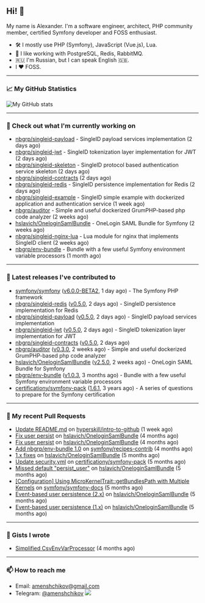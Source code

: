 ## Hi! 👋

My name is Alexander. I'm a software engineer, architect, PHP community member, certified Symfony developer and FOSS enthusiast.

* 🛠 I mostly use PHP (Symfony), JavaScript (Vue.js), Lua.
* 🧰 I like working with PostgreSQL, Redis, RabbitMQ.
* 🇷🇺 I'm Russian, but I can speak English 🇬🇧.
* I ♥ FOSS.

---

### 📈 My GitHub Statistics

![My GitHub stats](https://github-readme-stats.vercel.app/api?username=a-menshchikov&theme=calm&hide_title=true&show_icons=true)

[comment]: &lt;> (![Top Langs]&#40;https://github-readme-stats.vercel.app/api/top-langs/?username=a-menshchikov&theme=calm&hide_title=true&layout=compact&count_private=true&include_all_commits=true&langs_count=6&#41;)

---

### 👷 Check out what I'm currently working on

- [nbgrp/singleid-payload](https://github.com/nbgrp/singleid-payload) - SingleID payload services implementation (2 days ago)
- [nbgrp/singleid-jwt](https://github.com/nbgrp/singleid-jwt) - SingleID tokenization layer implementation for JWT (2 days ago)
- [nbgrp/singleid-skeleton](https://github.com/nbgrp/singleid-skeleton) - SingleID protocol based authentication service skeleton (2 days ago)
- [nbgrp/singleid-contracts](https://github.com/nbgrp/singleid-contracts) (2 days ago)
- [nbgrp/singleid-redis](https://github.com/nbgrp/singleid-redis) - SingleID persistence implementation for Redis (2 days ago)
- [nbgrp/singleid-example](https://github.com/nbgrp/singleid-example) - SingleID simple example with dockerized application and authentication service (1 week ago)
- [nbgrp/auditor](https://github.com/nbgrp/auditor) - Simple and useful dockerized GrumPHP-based php code analyzer (2 weeks ago)
- [hslavich/OneloginSamlBundle](https://github.com/hslavich/OneloginSamlBundle) - OneLogin SAML Bundle for Symfony (2 weeks ago)
- [nbgrp/singleid-nginx-lua](https://github.com/nbgrp/singleid-nginx-lua) - Lua module for nginx that implements SingleID client (2 weeks ago)
- [nbgrp/env-bundle](https://github.com/nbgrp/env-bundle) - Bundle with a few useful Symfony environment variable processors (1 month ago)

---

### 🔭 Latest releases I've contributed to

- [symfony/symfony](https://github.com/symfony/symfony) ([v6.0.0-BETA2](https://github.com/symfony/symfony/releases/tag/v6.0.0-BETA2), 1 day ago) - The Symfony PHP framework
- [nbgrp/singleid-redis](https://github.com/nbgrp/singleid-redis) ([v0.5.0](https://github.com/nbgrp/singleid-redis/releases/tag/v0.5.0), 2 days ago) - SingleID persistence implementation for Redis
- [nbgrp/singleid-payload](https://github.com/nbgrp/singleid-payload) ([v0.5.0](https://github.com/nbgrp/singleid-payload/releases/tag/v0.5.0), 2 days ago) - SingleID payload services implementation
- [nbgrp/singleid-jwt](https://github.com/nbgrp/singleid-jwt) ([v0.5.0](https://github.com/nbgrp/singleid-jwt/releases/tag/v0.5.0), 2 days ago) - SingleID tokenization layer implementation for JWT
- [nbgrp/singleid-contracts](https://github.com/nbgrp/singleid-contracts) ([v0.5.0](https://github.com/nbgrp/singleid-contracts/releases/tag/v0.5.0), 2 days ago)
- [nbgrp/auditor](https://github.com/nbgrp/auditor) ([v0.3.0](https://github.com/nbgrp/auditor/releases/tag/v0.3.0), 2 weeks ago) - Simple and useful dockerized GrumPHP-based php code analyzer
- [hslavich/OneloginSamlBundle](https://github.com/hslavich/OneloginSamlBundle) ([v2.5.0](https://github.com/hslavich/OneloginSamlBundle/releases/tag/v2.5.0), 2 weeks ago) - OneLogin SAML Bundle for Symfony
- [nbgrp/env-bundle](https://github.com/nbgrp/env-bundle) ([v1.0.3](https://github.com/nbgrp/env-bundle/releases/tag/v1.0.3), 3 months ago) - Bundle with a few useful Symfony environment variable processors
- [certificationy/symfony-pack](https://github.com/certificationy/symfony-pack) ([1.6.1](https://github.com/certificationy/symfony-pack/releases/tag/1.6.1), 3 years ago) - A series of questions to prepare for the Symfony certification

---

### 🔨 My recent Pull Requests

- [Update README.md](https://github.com/hyperskill/intro-to-github/pull/1432) on [hyperskill/intro-to-github](https://github.com/hyperskill/intro-to-github) (1 week ago)
- [Fix user persist](https://github.com/hslavich/OneloginSamlBundle/pull/180) on [hslavich/OneloginSamlBundle](https://github.com/hslavich/OneloginSamlBundle) (4 months ago)
- [Fix user persist](https://github.com/hslavich/OneloginSamlBundle/pull/179) on [hslavich/OneloginSamlBundle](https://github.com/hslavich/OneloginSamlBundle) (4 months ago)
- [Add nbgrp/env-bundle 1.0](https://github.com/symfony/recipes-contrib/pull/1177) on [symfony/recipes-contrib](https://github.com/symfony/recipes-contrib) (4 months ago)
- [1.x fixes](https://github.com/hslavich/OneloginSamlBundle/pull/177) on [hslavich/OneloginSamlBundle](https://github.com/hslavich/OneloginSamlBundle) (5 months ago)
- [Update security.yml](https://github.com/certificationy/symfony-pack/pull/91) on [certificationy/symfony-pack](https://github.com/certificationy/symfony-pack) (5 months ago)
- [Missed default &#34;persist_user&#34;](https://github.com/hslavich/OneloginSamlBundle/pull/174) on [hslavich/OneloginSamlBundle](https://github.com/hslavich/OneloginSamlBundle) (5 months ago)
- [[Configuration] Using MicroKernelTrait::getBundlesPath with Multiple Kernels](https://github.com/symfony/symfony-docs/pull/15423) on [symfony/symfony-docs](https://github.com/symfony/symfony-docs) (5 months ago)
- [Event-based user persistence (2.x)](https://github.com/hslavich/OneloginSamlBundle/pull/172) on [hslavich/OneloginSamlBundle](https://github.com/hslavich/OneloginSamlBundle) (5 months ago)
- [Event-based user persistence (1.x)](https://github.com/hslavich/OneloginSamlBundle/pull/171) on [hslavich/OneloginSamlBundle](https://github.com/hslavich/OneloginSamlBundle) (5 months ago)

---

### 📓 Gists I wrote

- [Simplified CsvEnvVarProcessor](https://gist.github.com/08650c7b76154eb00c18d093e5087f0b) (4 months ago)

---

### 📫 How to reach me

- Email: [amenshchikov@gmail.com](mailto://amenshchikov@gmail.com)
- Telegram: [@amenshchikov](https://t.me/amenshchikov)
![](https://hit.yhype.me/github/profile?user_id=2580489)